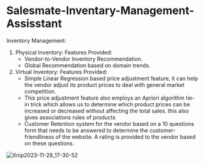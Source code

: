 # Salesmate-Inventary-Management-Assisstant

Inventory Management:
1. Physical Inventory:
Features Provided:
	- Vendor-to-Vendor Inventory Recommendation.
	- Global Recommendation based on domain trends.
2. Virtual Inventory:
Features Provided:
	- Simple Linear Regression based price adjustment feature, it can help the vendor adjust its product prices to deal with general market competition.
	- This price adjustment feature also employs an Apriori algorithm tie-in trick which allows us to determine which product prices can be increased or decreased without affecting the total sales. this also gives associations rules of products
	- Customer Retention system for the vendor based on a 10 questions form that needs to be answered to determine the customer-friendliness of the website. A rating is provided to the vendor based on these questions.

![Xnip2023-11-28_17-30-52](https://github.com/adityapachchigar/Salesmate-Inventary-Management-Assisstant/assets/86509170/51dee318-b43f-421a-941c-5adb38c3316f)
